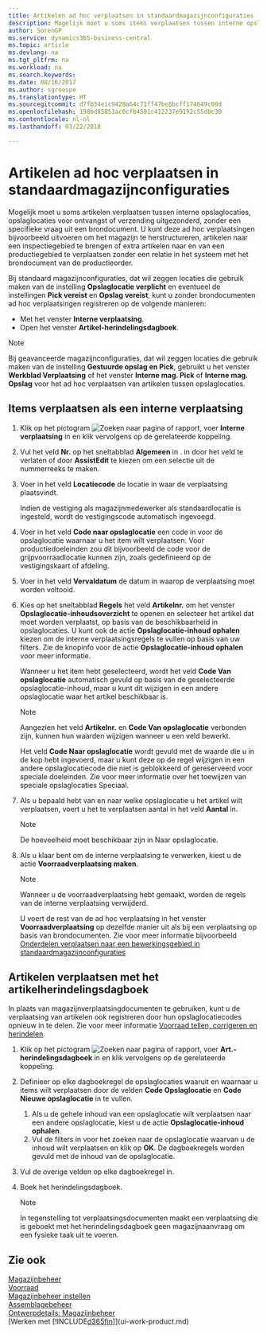 ```yaml
---
title: Artikelen ad hoc verplaatsen in standaardmagazijnconfiguraties | Microsoft Docs
description: Mogelijk moet u soms items verplaatsen tussen interne opslaglocaties, opslaglocaties voor ontvangst of verzending uitgezonderd, zonder een specifieke vraag uit een brondocument. U kunt deze ad hoc verplaatsingen bijvoorbeeld uitvoeren om het magazijn te herstructureren, artikelen naar een inspectiegebied te brengen of extra artikelen naar en van een productiegebied te verplaatsen zonder een relatie in het systeem met het brondocument van de productieorder.
author: SorenGP
ms.service: dynamics365-business-central
ms.topic: article
ms.devlang: na
ms.tgt_pltfrm: na
ms.workload: na
ms.search.keywords: 
ms.date: 08/16/2017
ms.author: sgroespe
ms.translationtype: HT
ms.sourcegitcommit: d7fb34e1c9428a64c71ff47be8bcff174649c00d
ms.openlocfilehash: 198bd85853ac0cfb4501c412237e9192c55dbc30
ms.contentlocale: nl-nl
ms.lasthandoff: 03/22/2018

---
```

# <a name="move-items-ad-hoc-in-basic-warehouse-configurations"></a>Artikelen ad hoc verplaatsen in standaardmagazijnconfiguraties
Mogelijk moet u soms artikelen verplaatsen tussen interne opslaglocaties, opslaglocaties voor ontvangst of verzending uitgezonderd, zonder een specifieke vraag uit een brondocument. U kunt deze ad hoc verplaatsingen bijvoorbeeld uitvoeren om het magazijn te herstructureren, artikelen naar een inspectiegebied te brengen of extra artikelen naar en van een productiegebied te verplaatsen zonder een relatie in het systeem met het brondocument van de productieorder.  

Bij standaard magazijnconfiguraties, dat wil zeggen locaties die gebruik maken van de instelling **Opslaglocatie verplicht** en eventueel de instellingen **Pick vereist** en **Opslag vereist**, kunt u zonder brondocumenten ad hoc verplaatsingen registreren op de volgende manieren:  

- Met het venster **Interne verplaatsing**.  
- Open het venster **Artikel-herindelingsdagboek**.  

> [!NOTE]  
>  Bij geavanceerde magazijnconfiguraties, dat wil zeggen locaties die gebruik maken van de instelling **Gestuurde opslag en Pick**, gebruikt u het venster **Werkblad Verplaatsing** of het venster **Interne mag. Pick** of **Interne mag. Opslag** voor het ad hoc verplaatsen van artikelen tussen opslaglocaties.  

## <a name="to-move-items-as-an-internal-movement"></a>Items verplaatsen als een interne verplaatsing  
1.  Klik op het pictogram ![Zoeken naar pagina of rapport](media/ui-search/search_small.png "pictogram Zoeken naar pagina of rapport"), voer **Interne verplaatsing** in en klik vervolgens op de gerelateerde koppeling.  
2.  Vul het veld **Nr.** op het sneltabblad **Algemeen** in . in door het veld te verlaten of door **AssistEdit** te kiezen om een selectie uit de nummerreeks te maken.  
3.  Voer in het veld **Locatiecode** de locatie in waar de verplaatsing plaatsvindt.  

    Indien de vestiging als magazijnmedewerker als standaardlocatie is ingesteld, wordt de vestigingscode automatisch ingevoegd.  
4.  Voer in het veld **Code naar opslaglocatie** een code in voor de opslaglocatie waarnaar u het item wilt verplaatsen. Voor productiedoeleinden zou dit bijvoorbeeld de code voor de grijpvoorraadlocatie kunnen zijn, zoals gedefinieerd op de vestigingskaart of afdeling.  
5.  Voer in het veld **Vervaldatum** de datum in waarop de verplaatsing moet worden voltooid.  
6.  Kies op het sneltabblad **Regels** het veld **Artikelnr.** om het venster **Opslaglocatie-inhoudsoverzicht** te openen en selecteer het artikel dat moet worden verplaatst, op basis van de beschikbaarheid in opslaglocaties. U kunt ook de actie **Opslaglocatie-inhoud ophalen** kiezen om de interne verplaatsingsregels te vullen op basis van uw filters. Zie de knopinfo voor de actie **Opslaglocatie-inhoud ophalen** voor meer informatie.   

    Wanneer u het item hebt geselecteerd, wordt het veld **Code Van opslaglocatie** automatisch gevuld op basis van de geselecteerde opslaglocatie-inhoud, maar u kunt dit wijzigen in een andere opslaglocatie waar het artikel beschikbaar is.  

    > [!NOTE]  
    >  Aangezien het veld **Artikelnr.** en **Code Van opslaglocatie** verbonden zijn, kunnen hun waarden wijzigen wanneer u een veld bewerkt.  

    Het veld **Code Naar opslaglocatie** wordt gevuld met de waarde die u in de kop hebt ingevoerd, maar u kunt deze op de regel wijzigen in een andere opslaglocatiecode die niet is geblokkeerd of gereserveerd voor speciale doeleinden. Zie voor meer informatie over het toewijzen van speciale opslaglocaties Speciaal.  
7.  Als u bepaald hebt van en naar welke opslaglocatie u het artikel wilt verplaatsen, voert u het te verplaatsen aantal in het veld **Aantal** in.  

    > [!NOTE]  
    >  De hoeveelheid moet beschikbaar zijn in Naar opslaglocatie.  

8.  Als u klaar bent om de interne verplaatsing te verwerken, kiest u de actie **Voorraadverplaatsing maken**.  

    > [!NOTE]  
    >  Wanneer u de voorraadverplaatsing hebt gemaakt, worden de regels van de interne verplaatsing verwijderd.  

    U voert de rest van de ad hoc verplaatsing in het venster **Voorraadverplaatsing** op dezelfde manier uit als bij een verplaatsing op basis van brondocumenten. Zie voor meer informatie bijvoorbeeld [Onderdelen verplaatsen naar een bewerkingsgebied in standaardmagazijnconfiguraties](warehouse-how-to-move-components-to-an-operation-area-in-basic-warehousing.md)  

## <a name="to-move-items-with-the-item-reclassification-journal"></a>Artikelen verplaatsen met het artikelherindelingsdagboek
In plaats van magazijnverplaatsingdocumenten te gebruiken, kunt u de verplaatsing van artikelen ook registreren door hun opslaglocatiecodes opnieuw in te delen. Zie voor meer informatie [Voorraad tellen, corrigeren en herindelen](inventory-how-count-adjust-reclassify.md).   
1.  Klik op het pictogram ![Zoeken naar pagina of rapport](media/ui-search/search_small.png "pictogram Zoeken naar pagina of rapport"), voer **Art.-herindelingsdagboek** in en klik vervolgens op de gerelateerde koppeling.  
2.  Definieer op elke dagboekregel de opslaglocaties waaruit en waarnaar u items wilt verplaatsen door de velden **Code Opslaglocatie** en **Code Nieuwe opslaglocatie** in te vullen.  

    1.  Als u de gehele inhoud van een opslaglocatie wilt verplaatsen naar een andere opslaglocatie, kiest u de actie **Opslaglocatie-inhoud ophalen**.  
    2.  Vul de filters in voor het zoeken naar de opslaglocatie waarvan u de inhoud wilt verplaatsen en klik op **OK**. De dagboekregels worden gevuld met de inhoud van de opslaglocatie.  
3.  Vul de overige velden op elke dagboekregel in.   
4.  Boek het herindelingsdagboek.  

    > [!NOTE]  
    >  In tegenstelling tot verplaatsingsdocumenten maakt een verplaatsing die is geboekt met het herindelingsdagboek geen magazijnaanvraag om een fysieke taak uit te voeren.  

## <a name="see-also"></a>Zie ook  
[Magazijnbeheer](warehouse-manage-warehouse.md)  
[Voorraad](inventory-manage-inventory.md)  
[Magazijnbeheer instellen](warehouse-setup-warehouse.md)     
[Assemblagebeheer](assembly-assemble-items.md)    
[Ontwerpdetails: Magazijnbeheer](design-details-warehouse-management.md)  
[Werken met [!INCLUDE[d365fin](includes/d365fin_md.md)]](ui-work-product.md)

